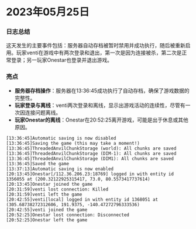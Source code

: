 # 2023年05月25日
### 日志总结
这天发生的主要事件包括：服务器自动存档被暂时禁用并成功执行，随后被重新启用。玩家venti在游戏中有两次登录和退出，第一次是因为连接被杀，第二次是正常登录；另一玩家Onestar也登录并退出游戏。

### 亮点
- **服务器存档操作**：服务器在13:36:45成功执行了自动存档，确保了游戏数据的完整性。
- **玩家登录与离线**：venti两次登录和离线，显示出游戏活动的连续性，尽管有一次因连接问题离线。
- **玩家Onestar的离线**：Onestar在20:52:25离开游戏，可能是出于休息或其他原因。
```
[13:36:45]Automatic saving is now disabled
[13:36:45]Saving the game (this may take a moment!)
[13:36:45]ThreadedAnvilChunkStorage (world): All chunks are saved
[13:36:45]ThreadedAnvilChunkStorage (DIM-1): All chunks are saved
[13:36:45]ThreadedAnvilChunkStorage (DIM1): All chunks are saved
[13:36:45]Saved the game
[13:37:13]Automatic saving is now enabled
[20:13:45]Onestar[/112.36.206.23:18769] logged in with entity id 1356055 at (200.32122925315417, 73.0, 80.5573417737614)
[20:13:45]Onestar joined the game
[20:31:59]venti lost connection: Killed
[20:31:59]venti left the game
[20:42:55]venti[local] logged in with entity id 1368051 at (305.68738272312606, 191.9375, -140.47272796333536)
[20:42:55]venti joined the game
[20:52:25]Onestar lost connection: Disconnected
[20:52:25]Onestar left the game
```
